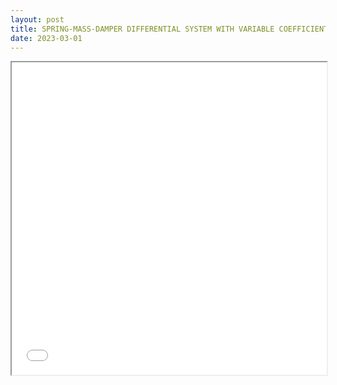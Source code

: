```yaml
---
layout: post
title: SPRING-MASS-DAMPER DIFFERENTIAL SYSTEM WITH VARIABLE COEFFICIENTS
date: 2023-03-01
---
```

<iframe src="/assets/img/MA345Report.pdf" width="100%" height="500px"></iframe>
